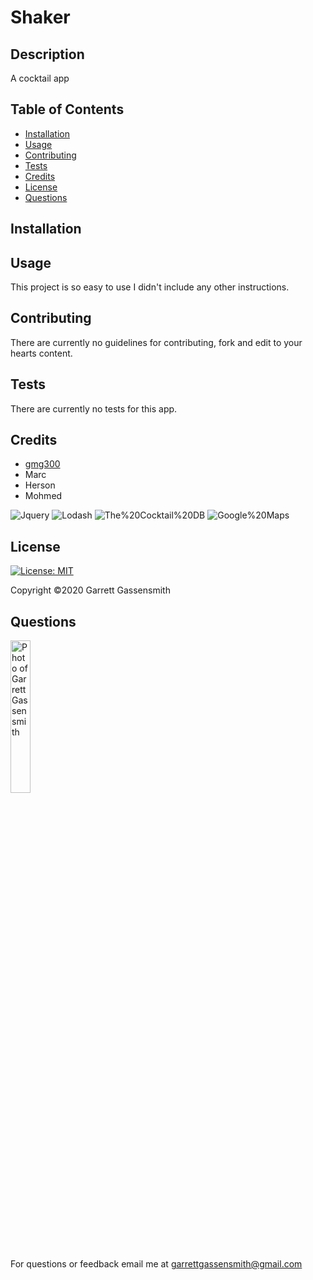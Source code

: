 
  # Shaker


  ## Description
  A cocktail app

  
  ## Table of Contents
  * [Installation](#installation)
  * [Usage](#usage)
  * [Contributing](#contributing)
  * [Tests](#tests)
  * [Credits](#credits)
  * [License](#license)
  * [Questions](#questions)
  
  
  ## Installation
  
  
  
  ## Usage
  This project is so easy to use I didn't include any other instructions.
  
  
  ## Contributing
  There are currently no guidelines for contributing, fork and edit to your hearts content.
  
  
  ## Tests
  There are currently no tests for this app.
  

  ## Credits
  * [gmg300](https://github.com/gmg300)
  * Marc
  * Herson
  * Mohmed
  

  ![Jquery](https://img.shields.io/badge/Made%20with-Jquery-blue.svg)  ![Lodash](https://img.shields.io/badge/Made%20with-Lodash-orange.svg)  ![The%20Cocktail%20DB](https://img.shields.io/badge/Made%20with-The%20Cocktail%20DB-red.svg)  ![Google%20Maps](https://img.shields.io/badge/Made%20with-Google%20Maps-yellowgreen.svg)  
  
  
  ## License
  [![License: MIT](https://img.shields.io/badge/License-MIT-yellow.svg)](https://opensource.org/licenses/MIT)

  Copyright &copy;2020 Garrett Gassensmith 
  
  
  ## Questions
  <img alt="Photo of Garrett Gassensmith" src="https://avatars2.githubusercontent.com/u/25697564?v=4" width="25%">
  
  For questions or feedback email me at garrettgassensmith@gmail.com  
